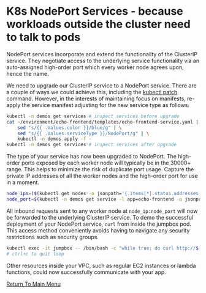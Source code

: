 # K8s NodePort Services - because workloads outside the cluster need to talk to pods

NodePort services incorporate and extend the functionailty of the ClusterIP service.
They negotiate access to the underlying service functionality via an auto-assigned high-order port which every worker node agrees upon, hence the name.

We need to upgrade our ClusterIP service to a NodePort service.
There are a couple of ways we could achieve this, including the [kubectl patch](https://kubernetes.io/docs/tasks/manage-kubernetes-objects/update-api-object-kubectl-patch/) command.
However, in the interests of maintaining focus on manifests, re-apply the service manifest adjusting for the new service type as follows.
```bash
kubectl -n demos get services # inspect services before upgrade
cat ~/environment/echo-frontend/templates/echo-frontend-service.yaml | \
    sed "s/{{ .Values.color }}/blue/g" | \
    sed "s/{{ .Values.serviceType }}/NodePort/g" | \
    kubectl -n demos apply -f -
kubectl -n demos get services # inspect services after upgrade
```

The type of your service has now been upgraded to NodePort.
The high-order ports exposed by each worker node will typically be in the 30000+ range.
This helps to minimize the risk of duplicate port usage.
Capture the private IP addresses of all the worker nodes and the high-order port for use in a moment.
```bash
node_ips=($(kubectl get nodes -o jsonpath='{.items[*].status.addresses[?(@.type=="InternalIP")].address}'))
node_port=$(kubectl -n demos get service -l app=echo-frontend -o jsonpath='{.items[0].spec.ports[0].nodePort}')
```

All inbound requests sent to any worker node at `node_ip:node_port` will now be forwarded to the underlying ClusterIP service.
To demo the successful deployment of your NodePort service, `curl` from inside the jumpbox pod.
This access method conveniently avoids having to navigate any security restrictions such as security groups.
```bash
kubectl exec -it jumpbox -- /bin/bash -c "while true; do curl http://${node_ips[0]}:${node_port}; sleep 0.25; done"
# ctrl+c to quit loop
```

Other resources inside your VPC, such as regular EC2 instances or lambda functions, could now successfully communicate with your app.

[Return To Main Menu](/README.md)
